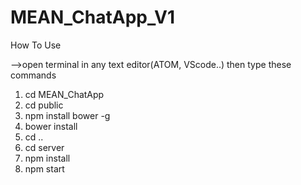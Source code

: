 # MEAN_ChatApp_V1

How To Use

-->open terminal in any text editor(ATOM, VScode..) then type these commands

1. cd MEAN_ChatApp
2. cd public
3. npm install bower -g
4. bower install
5. cd ..
6. cd server
7. npm install
8. npm start
